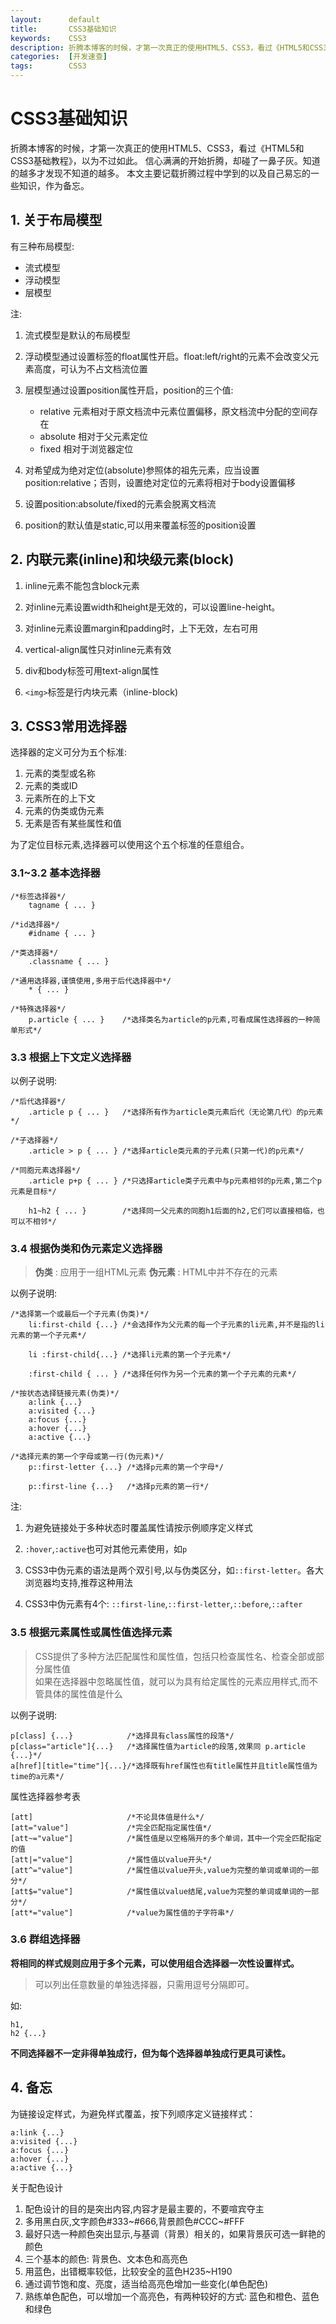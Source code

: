 ```yaml
---
layout:      default
title:       CSS3基础知识
keywords:    CSS3
description: 折腾本博客的时候，才第一次真正的使用HTML5、CSS3，看过《HTML5和CSS3基础教程》，以为不过如此。 信心满满的开始折腾，却碰了一鼻子灰。知道的越多才发现不知道的越多。 本文主要记载折腾过程中学到的以及自己易忘的一些知识，作为备忘。
categories:  [开发速查]
tags:        CSS3
---
```


# CSS3基础知识

折腾本博客的时候，才第一次真正的使用HTML5、CSS3，看过《HTML5和CSS3基础教程》，以为不过如此。 
信心满满的开始折腾，却碰了一鼻子灰。知道的越多才发现不知道的越多。
本文主要记载折腾过程中学到的以及自己易忘的一些知识，作为备忘。

## 1. 关于布局模型

有三种布局模型:

- 流式模型
- 浮动模型
- 层模型

注:

1.  流式模型是默认的布局模型  

2.  浮动模型通过设置标签的float属性开启。float:left/right的元素不会改变父元素高度，可认为不占文档流位置

3.  层模型通过设置position属性开启，position的三个值:  
    + relative 元素相对于原文档流中元素位置偏移，原文档流中分配的空间存在  
    + absolute 相对于父元素定位  
    + fixed 相对于浏览器定位  

4.  对希望成为绝对定位(absolute)参照体的祖先元素，应当设置position:relative；否则，设置绝对定位的元素将相对于body设置偏移

5.  设置position:absolute/fixed的元素会脱离文档流

6.  position的默认值是static,可以用来覆盖标签的position设置

## 2. 内联元素(inline)和块级元素(block)

1. inline元素不能包含block元素

2. 对inline元素设置width和height是无效的，可以设置line-height。

3. 对inline元素设置margin和padding时，上下无效，左右可用　

4. vertical-align属性只对inline元素有效

5. div和body标签可用text-align属性

6. `<img>`标签是行内块元素（inline-block)

## 3. CSS3常用选择器

选择器的定义可分为五个标准:

1. 元素的类型或名称
2. 元素的类或ID
3. 元素所在的上下文
4. 元素的伪类或伪元素
5. 无素是否有某些属性和值

为了定位目标元素,选择器可以使用这个五个标准的任意组合。

### 3.1~3.2 基本选择器

    /*标签选择器*/
        tagname { ... }

    /*id选择器*/
        #idname { ... }

    /*类选择器*/
        .classname { ... }

    /*通用选择器,谨慎使用,多用于后代选择器中*/
        * { ... }

    /*特殊选择器*/
        p.article { ... }    /*选择类名为article的p元素,可看成属性选择器的一种简单形式*/

### 3.3 根据上下文定义选择器

以例子说明:

    /*后代选择器*/
        .article p { ... }   /*选择所有作为article类元素后代（无论第几代）的p元素*/

    /*子选择器*/
        .article > p { ... } /*选择article类元素的子元素(只第一代)的p元素*/
    
    /*同胞元素选择器*/
        .article p+p { ... } /*只选择article类子元素中与p元素相邻的p元素,第二个p元素是目标*/

        h1~h2 { ... }        /*选择同一父元素的同胞h1后面的h2,它们可以直接相临，也可以不相邻*/
    
### 3.4 根据伪类和伪元素定义选择器

> **伪类**   : 应用于一组HTML元素
> **伪元素** : HTML中并不存在的元素  

以例子说明:

    /*选择第一个或最后一个子元素(伪类)*/
        li:first-child {...} /*会选择作为父元素的每一个子元素的li元素,并不是指的li元素的第一个子元素*/

        li :first-child{...} /*选择li元素的第一个子元素*/

        :first-child { ... } /*选择任何作为另一个元素的第一个子元素的元素*/

    /*按状态选择链接元素(伪类)*/
        a:link {...}         
        a:visited {...}      
        a:focus {...}
        a:hover {...}
        a:active {...}

    /*选择元素的第一个字母或第一行(伪元素)*/
        p::first-letter {...} /*选择p元素的第一个字母*/

        p::first-line {...}   /*选择p元素的第一行*/
        
注:

1. 为避免链接处于多种状态时覆盖属性请按示例顺序定义样式
2. `:hover`,`:active`也可对其他元素使用，如`p`

3. CSS3中伪元素的语法是两个双引号,以与伪类区分，如`::first-letter`。各大浏览器均支持,推荐这种用法
4. CSS3中伪元素有4个: `::first-line`,`::first-letter`,`::before`,`::after` 

### 3.5 根据元素属性或属性值选择元素

> CSS提供了多种方法匹配属性和属性值，包括只检查属性名、检查全部或部分属性值  
> 如果在选择器中忽略属性值，就可以为具有给定属性的元素应用样式,而不管具体的属性值是什么

以例子说明:

    p[class] {...}            /*选择具有class属性的段落*/
    p[class="article"]{...}   /*选择属性值为article的段落,效果同 p.article {...}*/
    a[href][title="time"]{...}/*选择既有href属性也有title属性并且title属性值为time的a元素*/

属性选择器参考表

    [att]                     /*不论具体值是什么*/
    [att="value"]             /*完全匹配指定属性值*/
    [att~="value"]            /*属性值是以空格隔开的多个单词，其中一个完全匹配指定的值
    [att|="value"]            /*属性值以value开头*/
    [att^="value"]            /*属性值以value开头,value为完整的单词或单词的一部分*/
    [att$="value"]            /*属性值以value结尾,value为完整的单词或单词的一部分*/
    [att*="value"]            /*value为属性值的子字符串*/

### 3.6 群组选择器

**将相同的样式规则应用于多个元素，可以使用组合选择器一次性设置样式。**

> 可以列出任意数量的单独选择器，只需用逗号分隔即可。

如:

    h1,  
    h2 {...}               

**不同选择器不一定非得单独成行，但为每个选择器单独成行更具可读性。**

## 4. 备忘

为链接设定样式，为避免样式覆盖，按下列顺序定义链接样式：

    a:link {...}
    a:visited {...} 
    a:focus {...} 
    a:hover {...}
    a:active {...}

关于配色设计

1. 配色设计的目的是突出内容,内容才是最主要的，不要喧宾夺主
2. 多用黑白灰,文字颜色#333~#666,背景颜色#CCC~#FFF 
3. 最好只选一种颜色突出显示,与基调（背景）相关的，如果背景灰可选一鲜艳的颜色
4. 三个基本的颜色: 背景色、文本色和高亮色
5. 用蓝色，出错概率较低，比较安全的蓝色H235~H190 
6. 通过调节饱和度、亮度，适当给高亮色增加一些变化(单色配色)
7. 熟练单色配色，可以增加一个高亮色，有两种较好的方式: 蓝色和橙色、蓝色和绿色 
